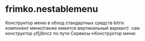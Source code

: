 # frimko.nestablemenu
Конструктор меню в обход стандартных средств bitrix
<br>
компонент меню(также имеется вертикальный вариант)
<img  border="0" alt="" id="header_logo" src="http://dl1.joxi.net/drive/0010/2021/714725/151020/f5947825c1.jpg">
сам конструктор yf[jlbncz по пути Сервисы->Конструктор меню
<img  border="0" alt="" id="header_logo" src="http://ipic.su/img/img7/fs/sort.1445355688.gif">

